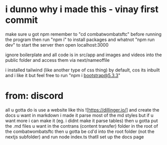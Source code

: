 # i dunno why i made this - vinay first commit

make sure u got npm
remember to "cd combatwombatsftc" before running the program
then run "npm i" to install packages and whatnot
"npm run dev" to start the server
then open localhost:3000

ignore boilerplate and all code is in src/app and images and videos into the public folder and access them via next/nameoffile

i installed tailwind (like another type of css thing) by default, cos its inbuilt and i like it but feel free to run "npm i bootstrap@5.3.3"

# from: discord

all u gotta do is use a website like this ![https://dillinger.io/] and create the docs u want in markdown
i made it parse most of the md styles but if u want more i can make it (eg. i didnt make it parse tables)
then u gotta put the .md files u want in the contrans (content transfer) folder in the root of the combatwombatsftc
then u gotta be cd'd into the root folder (not the nextjs subfolder) and run node index.ts
thatll set up the docs page